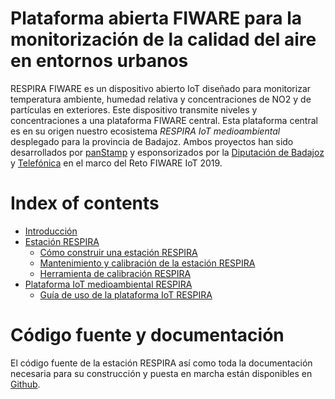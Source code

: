 # Plataforma abierta FIWARE para la monitorización de la calidad del aire en entornos urbanos

RESPIRA FIWARE es un dispositivo abierto IoT diseñado para monitorizar temperatura ambiente, humedad relativa y concentraciones de NO2 y de partículas en exteriores. Este dispositivo transmite niveles y concentraciones a una plataforma FIWARE central. Esta plataforma central es en su origen nuestro ecosistema _RESPIRA IoT medioambiental_ desplegado para la provincia de Badajoz. Ambos proyectos han sido desarrollados por [panStamp](http://www.panstamp.com) y esponsorizados por la [Diputación de Badajoz](https://www.dip-badajoz.es/) y [Telefónica](https://www.telefonica.com/en/) en el marco del Reto FIWARE IoT 2019.

# Index of contents

- [Introducción](INTRODUCTION.md)
- [Estación RESPIRA](RESPIRA_STATION.md)
  - [Cómo construir una estación RESPIRA](HOWTO_BUILD_STATION.md)
  - [Mantenimiento y calibración de la estación RESPIRA](RESPIRA_CALIBRATION.md)
  - [Herramienta de calibración RESPIRA](RESPIRA_TOOL.md)
- [Plataforma IoT medioambiental RESPIRA](RESPIRA_PLATFORM.md)
  - [Guía de uso de la plataforma IoT RESPIRA](HOWTO_RESPIRA_PLATFORM.md)

# Código fuente y documentación

El código fuente de la estación RESPIRA así como toda la documentación necesaria para su construcción y puesta en marcha están disponibles en [Github](https://github.com/panStamp/respira_fiware).
